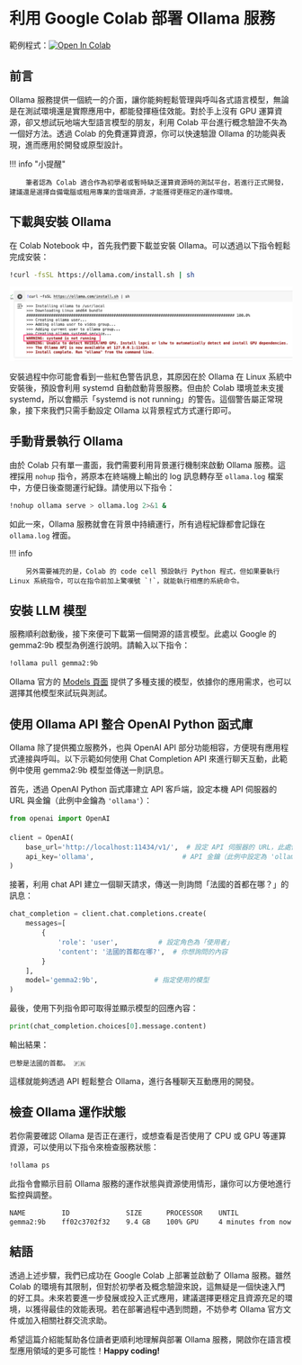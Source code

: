 # 利用 Google Colab 部署 Ollama 服務
範例程式：[![Open In Colab](https://colab.research.google.com/assets/colab-badge.svg)](https://colab.research.google.com/github/andy6804tw/crazyai-llm/blob/main/docs/2.llm-practical/code/使用Colab部署Ollama服務.ipynb)

## 前言
Ollama 服務提供一個統一的介面，讓你能夠輕鬆管理與呼叫各式語言模型，無論是在測試環境還是實際應用中，都能發揮極佳效能。對於手上沒有 GPU 運算資源，卻又想試玩地端大型語言模型的朋友，利用 Colab 平台進行概念驗證不失為一個好方法。透過 Colab 的免費運算資源，你可以快速驗證 Ollama 的功能與表現，進而應用於開發或原型設計。

!!! info "小提醒"

        筆者認為 Colab 適合作為初學者或暫時缺乏運算資源時的測試平台，若進行正式開發，建議還是選擇自備電腦或租用專業的雲端資源，才能獲得更穩定的運作環境。

## 下載與安裝 Ollama
在 Colab Notebook 中，首先我們要下載並安裝 Ollama。可以透過以下指令輕鬆完成安裝：

```sh
!curl -fsSL https://ollama.com/install.sh | sh
```

![](./images/img-ollama-colab-1.png)

安裝過程中你可能會看到一些紅色警告訊息，其原因在於 Ollama 在 Linux 系統中安裝後，預設會利用 systemd 自動啟動背景服務。但由於 Colab 環境並未支援 systemd，所以會顯示「systemd is not running」的警告。這個警告屬正常現象，接下來我們只需手動設定 Ollama 以背景程式方式運行即可。

## 手動背景執行 Ollama
由於 Colab 只有單一畫面，我們需要利用背景運行機制來啟動 Ollama 服務。這裡採用 `nohup` 指令，將原本在終端機上輸出的 log 訊息轉存至 `ollama.log` 檔案中，方便日後查閱運行紀錄。請使用以下指令：

```sh
!nohup ollama serve > ollama.log 2>&1 &
```

如此一來，Ollama 服務就會在背景中持續運行，所有過程紀錄都會記錄在 `ollama.log` 裡面。

!!! info

        另外需要補充的是，Colab 的 code cell 預設執行 Python 程式，但如果要執行 Linux 系統指令，可以在指令前加上驚嘆號 `!`，就能執行相應的系統命令。

## 安裝 LLM 模型
服務順利啟動後，接下來便可下載第一個開源的語言模型。此處以 Google 的 gemma2:9b 模型為例進行說明。請輸入以下指令：

```sh
!ollama pull gemma2:9b
```

Ollama 官方的 [Models 頁面](https://ollama.com/models) 提供了多種支援的模型，依據你的應用需求，也可以選擇其他模型來試玩與測試。

## 使用 Ollama API 整合 OpenAI Python 函式庫
Ollama 除了提供獨立服務外，也與 OpenAI API 部分功能相容，方便現有應用程式連接與呼叫。以下示範如何使用 Chat Completion API 來進行聊天互動，此範例中使用 gemma2:9b 模型並傳送一則訊息。

首先，透過 OpenAI Python 函式庫建立 API 客戶端，設定本機 API 伺服器的 URL 與金鑰（此例中金鑰為 `'ollama'`）：

```python
from openai import OpenAI

client = OpenAI(
    base_url='http://localhost:11434/v1/',  # 設定 API 伺服器的 URL，此處使用本機端點
    api_key='ollama',                      # API 金鑰（此例中設定為 'ollama'）
)
```

接著，利用 chat API 建立一個聊天請求，傳送一則詢問「法國的首都在哪？」的訊息：

```python
chat_completion = client.chat.completions.create(
    messages=[
        {
            'role': 'user',          # 設定角色為「使用者」
            'content': '法國的首都在哪?',  # 你想詢問的內容
        }
    ],
    model='gemma2:9b',              # 指定使用的模型
)
```

最後，使用下列指令即可取得並顯示模型的回應內容：

```python
print(chat_completion.choices[0].message.content)
```

輸出結果：

```
巴黎是法國的首都。 🇫🇷  
```

這樣就能夠透過 API 輕鬆整合 Ollama，進行各種聊天互動應用的開發。

## 檢查 Ollama 運作狀態
若你需要確認 Ollama 是否正在運行，或想查看是否使用了 CPU 或 GPU 等運算資源，可以使用以下指令來檢查服務狀態：

```sh
!ollama ps
```

此指令會顯示目前 Ollama 服務的運作狀態與資源使用情形，讓你可以方便地進行監控與調整。

```
NAME         ID              SIZE      PROCESSOR    UNTIL              
gemma2:9b    ff02c3702f32    9.4 GB    100% GPU     4 minutes from now 
```

## 結語
透過上述步驟，我們已成功在 Google Colab 上部署並啟動了 Ollama 服務。雖然 Colab 的環境有其限制，但對於初學者及概念驗證來說，這無疑是一個快速入門的好工具。未來若要進一步發展或投入正式應用，建議選擇更穩定且資源充足的環境，以獲得最佳的效能表現。若在部署過程中遇到問題，不妨參考 Ollama 官方文件或加入相關社群交流求助。

希望這篇介紹能幫助各位讀者更順利地理解與部署 Ollama 服務，開啟你在語言模型應用領域的更多可能性！**Happy coding!**
